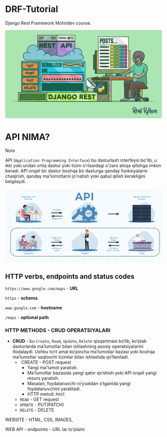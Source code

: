 # DRF-Tutorial
Django Rest Framework Mohirdev course.

![alt text](images/Django-Rest-Framework-An-Introduction_Watermarked.jpg)

# API NIMA?

> [!NOTE]
> API (`Application Programming Interface`) bu dasturlash interfeysi bo'lib, u ikki yoki undan ortiq dastur yoki tizim o'rtasidagi o'zaro aloqa qilishga imkon beradi. API orqali bir dastur boshqa bir dasturga qanday funksiyalarni chaqirish, qanday ma'lumotlarni jo'natish yoki qabul qilish kerakligini belgilaydi.

![alt text](images/image.png)

## HTTP verbs, endpoints and status codes
`https://www.google.com/maps` - **URL**

`https` - **schema**

`www.google.com` - **hostname** 

`/maps` - **optional path** <br>

### HTTP METHODS - CRUD OPERATSIYALARI
- **CRUD** - bu `Create`, `Read`, `Update`, `Delete` qisqartmasi bo‘lib, ko‘plab dasturlarda ma’lumotlar bilan ishlashning asosiy operatsiyalarini ifodalaydi. Ushbu to‘rt amal ko‘pincha ma’lumotlar bazasi yoki boshqa ma’lumotlar saqlovchi tizimlar bilan ishlashda qo‘llaniladi.
    - `CREATE - POST request
        - Yangi ma'lumot yaratish.
        - Ma'lumotlar bazasida yangi qator qo‘shish yoki API orqali yangi resurs yaratish.
        - Masalan, foydalanuvchi ro‘yxatdan o‘tganida yangi foydalanuvchini yaratiladi.
        - HTTP metod: `POST`.
    - `READ` - GET request
    - `UPDATE` - PUT(PATCH)
    - `DELETE` - DELETE

WEBSITE - HTML, CSS, IMAGES, 

WEB API - endpoints - URL lar to'plami